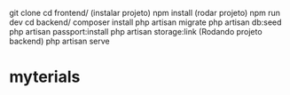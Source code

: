 git clone 
cd frontend/
(instalar projeto)
npm install
(rodar projeto)
npm run dev
cd backend/
composer install
php artisan migrate
php artisan db:seed
php artisan passport:install
php artisan storage:link
(Rodando projeto backend)
php artisan serve



# myterials
